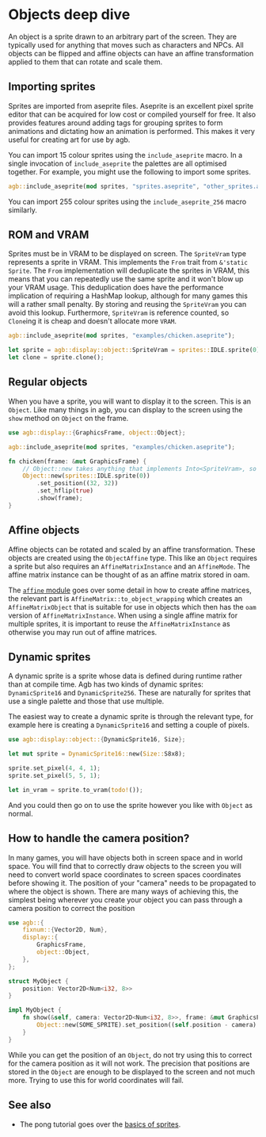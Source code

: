 # Objects deep dive

An object is a sprite drawn to an arbitrary part of the screen.
They are typically used for anything that moves such as characters and NPCs.
All objects can be flipped and affine objects can have an affine transformation applied to them that can rotate and scale them.


## Importing sprites

Sprites are imported from aseprite files.
Aseprite is an excellent pixel sprite editor that can be acquired for low cost or compiled yourself for free.
It also provides features around adding tags for grouping sprites to form animations and dictating how an animation is performed.
This makes it very useful for creating art for use by agb.


You can import 15 colour sprites using the `include_aseprite` macro.
In a single invocation of `include_aseprite` the palettes are all optimised together.
For example, you might use the following to import some sprites.

```rust
agb::include_aseprite(mod sprites, "sprites.aseprite", "other_sprites.aseprite");
```

You can import 255 colour sprites using the `include_aseprite_256` macro similarly.


## ROM and VRAM

Sprites must be in VRAM to be displayed on screen.
The `SpriteVram` type represents a sprite in VRAM.
This implements the `From` trait from `&'static Sprite`.
The `From` implementation will deduplicate the sprites in VRAM, this means that you can repeatedly use the same sprite and it won't blow up your VRAM usage.
This deduplication does have the performance implication of requiring a HashMap lookup, although for many games this will a rather small penalty.
By storing and reusing the `SpriteVram` you can avoid this lookup.
Furthermore, `SpriteVram` is reference counted, so `Clone`ing it is cheap and doesn't allocate more `VRAM`.


```rust
agb::include_aseprite(mod sprites, "examples/chicken.aseprite");

let sprite = agb::display::object::SpriteVram = sprites::IDLE.sprite(0).into();
let clone = sprite.clone();
```

## Regular objects

When you have a sprite, you will want to display it to the screen.
This is an `Object`.
Like many things in agb, you can display to the screen using the `show` method on `Object` on the frame.

```rust
use agb::display::{GraphicsFrame, object::Object};

agb::include_aseprite(mod sprites, "examples/chicken.aseprite");

fn chicken(frame: &mut GraphicsFrame) {
    // Object::new takes anything that implements Into<SpriteVram>, so we can pass in a static sprite.
    Object::new(sprites::IDLE.sprite(0))
        .set_position((32, 32))
        .set_hflip(true)
        .show(frame);
}
```

## Affine objects

Affine objects can be rotated and scaled by an affine transformation.
These objects are created using the `ObjectAffine` type.
This like an `Object` requires a sprite but also requires an `AffineMatrixInstance` and an `AffineMode`.
The affine matrix instance can be thought of as an affine matrix stored in oam.

The [`affine` module](https://docs.rs/agb/latest/agb/display/affine/index.html) goes over some detail in how to create affine matrices, the relevant part is `AffineMatrix::to_object_wrapping` which creates an `AffineMatrixObject` that is suitable for use in objects which then has the `oam` version of `AffineMatrixInstance`.
When using a single affine matrix for multiple sprites, it is important to reuse the `AffineMatrixInstance` as otherwise you may run out of affine matrices.




## Dynamic sprites


A dynamic sprite is a sprite whose data is defined during runtime rather than at compile time.
Agb has two kinds of dynamic sprites: `DynamicSprite16` and `DynamicSprite256`.
These are naturally for sprites that use a single palette and those that use multiple.

The easiest way to create a dynamic sprite is through the relevant type, for example here is creating a `DynamicSprite16` and setting a couple of pixels.

```rust
use agb::display::object::{DynamicSprite16, Size};

let mut sprite = DynamicSprite16::new(Size::S8x8);

sprite.set_pixel(4, 4, 1);
sprite.set_pixel(5, 5, 1);

let in_vram = sprite.to_vram(todo!());
```

And you could then go on to use the sprite however you like with `Object` as normal.

## How to handle the camera position?

In many games, you will have objects both in screen space and in world space.
You will find that to correctly draw objects to the screen you will need to convert world space coordinates to screen spaces coordinates before showing it.
The position of your "camera" needs to be propagated to where the object is shown.
There are many ways of achieving this, the simplest being wherever you create your object you can pass through a camera position to correct the position

```rust
use agb::{
    fixnum::{Vector2D, Num},
    display::{
        GraphicsFrame,
        object::Object,
    },
};

struct MyObject {
    position: Vector2D<Num<i32, 8>>
}

impl MyObject {
    fn show(&self, camera: Vector2D<Num<i32, 8>>, frame: &mut GraphicsFrame) {
        Object::new(SOME_SPRITE).set_position((self.position - camera).round()).show(frame);
    }
}
```

While you can get the position of an `Object`, do not try using this to correct for the camera position as it will not work.
The precision that positions are stored in the `Object` are enough to be displayed to the screen and not much more.
Trying to use this for world coordinates will fail.

## See also

* The pong tutorial goes over the [basics of sprites](../pong/03_sprites.md).
